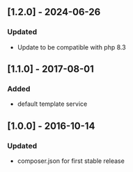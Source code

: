 ## [1.2.0] - 2024-06-26
### Updated
- Update to be compatible with php 8.3
## [1.1.0] - 2017-08-01
### Added
- default template service

## [1.0.0] - 2016-10-14
### Updated
- composer.json for first stable release
